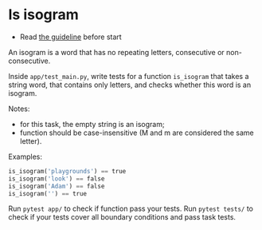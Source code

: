 # Is isogram

- Read [the guideline](https://github.com/mate-academy/py-task-guideline/blob/main/README.md) before start

An isogram is a word that has no repeating letters, consecutive or non-consecutive.

Inside `app/test_main.py`, write tests for a function `is_isogram` that takes a string word, that contains only letters, 
and checks whether this word is an isogram.

Notes:

- for this task, the empty string is an isogram;
- function should be case-insensitive (M and m are considered the same letter).

Examples:
```python
is_isogram('playgrounds') == true
is_isogram('look') == false
is_isogram('Adam') == false
is_isogram('') == true
```

Run `pytest app/` to check if function pass your tests.
Run `pytest tests/` to check if your tests cover all boundary conditions
and pass task tests.